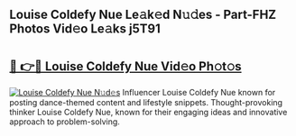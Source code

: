## Louise Coldefy Nue Le𝚊k𝚎d N𝚞𝚍es - Part-FHZ Photos Vid𝚎o Le𝚊ks j5T91

# <h2><a href="http://fb3xek.evod.top/?m=Louise+Coldefy+Nue">🔗 👉🔴 Louise Coldefy Nue Vid𝚎o Ph𝚘t𝚘s</a></h2>

[![Louise Coldefy Nue N𝚞d𝚎s](https://i.imgur.com/8V9OHl7.gif)](http://fb3xek.evod.top/?m=Louise+Coldefy+Nue)
Influencer Louise Coldefy Nue known for posting dance-themed content and lifestyle snippets. Thought-provoking thinker Louise Coldefy Nue, known for their engaging ideas and innovative approach to problem-solving. 
